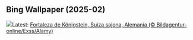 ## Bing Wallpaper (2025-02)
![](https://www.bing.com/th?id=OHR.FestungKonigsteinElbsandsteingebirge_ES-ES5179656968_UHD.jpg&w=1000)Latest: [Fortaleza de Königstein, Suiza sajona, Alemania (© Bildagentur-online/Exss/Alamy)](https://www.bing.com/th?id=OHR.FestungKonigsteinElbsandsteingebirge_ES-ES5179656968_UHD.jpg)